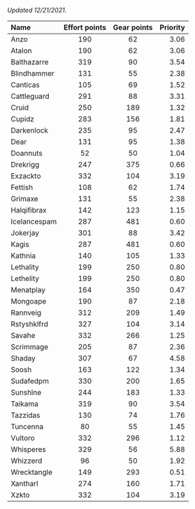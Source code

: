 
_Updated 12/21/2021._

| Name | Effort points | Gear points | Priority |
|:-----|:-------------:|:-----------:|---------:|
|Anzo|190|62|3.06|
|Atalon|190|62|3.06|
|Balthazarre|319|90|3.54|
|Blindhammer|131|55|2.38|
|Canticas|105|69|1.52|
|Cattleguard|291|88|3.31|
|Cruid|250|189|1.32|
|Cupidz|283|156|1.81|
|Darkenlock|235|95|2.47|
|Dear|131|95|1.38|
|Doannuts|52|50|1.04|
|Drekrigg|247|375|0.66|
|Exzackto|332|104|3.19|
|Fettish|108|62|1.74|
|Grimaxe|131|55|2.38|
|Halqifibrax|142|123|1.15|
|Icelancespam|287|481|0.60|
|Jokerjay|301|88|3.42|
|Kagis|287|481|0.60|
|Kathnia|140|105|1.33|
|Lethality|199|250|0.80|
|Lethelity|199|250|0.80|
|Menatplay|164|350|0.47|
|Mongoape|190|87|2.18|
|Rannveig|312|209|1.49|
|Rstyshklfrd|327|104|3.14|
|Savahe|332|266|1.25|
|Scrimmage|205|87|2.36|
|Shaday|307|67|4.58|
|Soosh|163|122|1.34|
|Sudafedpm|330|200|1.65|
|Sunshîne|244|183|1.33|
|Taikama|319|90|3.54|
|Tazzidas|130|74|1.76|
|Tuncenna|80|55|1.45|
|Vultoro|332|296|1.12|
|Whisperes|329|56|5.88|
|Whizzerd|96|50|1.92|
|Wrecktangle|149|293|0.51|
|Xantharl|274|160|1.71|
|Xzkto|332|104|3.19|